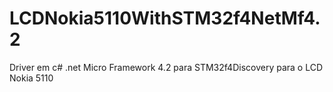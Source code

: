 # LCDNokia5110WithSTM32f4NetMf4.2
Driver em c# .net Micro Framework 4.2 para STM32f4Discovery para o LCD Nokia 5110
